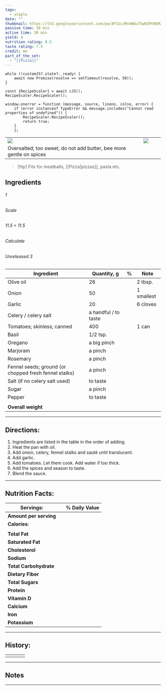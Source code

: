 ```yaml
---
tags:
  - staple
date: ""
thumbnail: https://lh3.googleusercontent.com/pw/AP1GczMn4WQu7SwN3FK9GMZNIellOOaB6vxkdM9CtYIjCdEvOoPDstxcU2eLx052kc68ADSyTsrdebyLSmhN-7AcUd24WdjyyO6AIDuIoyTj428UY-LHB9CAyUAKWwUg2CVYAxndAH4TkluYCk8E98Eam7Or=w732-h858-s-no-gm?authuser=0
passive time: 30 min
active time: 30 min
yield: 4
nutrition rating: 8.5
taste rating: 7.5
credit: me
part_of_the_set:
  - "[[Pizza]]"
---
```

```dataviewjs
while (!customJS?.state?._ready) { 
	await new Promise(resolve => setTimeout(resolve, 50)); 
} 

const {RecipeScaler} = await cJS();
RecipeScaler.RecipeScaler();

window.onerror = function (message, source, lineno, colno, error) {
	if (error instanceof TypeError && message.includes("Cannot read properties of undefined")) {
		RecipeScaler.RecipeScaler();
		return true;
	}
    };
```

|                                                                                                                                                                                                                                      |                                                                                                                                                                                                                                     |     |     |
| ------------------------------------------------------------------------------------------------------------------------------------------------------------------------------------------------------------------------------------ | ----------------------------------------------------------------------------------------------------------------------------------------------------------------------------------------------------------------------------------- | --- | --- |
| ![](https://lh3.googleusercontent.com/pw/AP1GczMl3YSbemkr2eDY8MVQhQGi-wkcBwjv5shkPxx0-13VabUjb-IFAZCmGKiKSszQsgRYF8n1mjXvBmny5LhXf5IaMS9tdAb_6C1Yo5eEQAvhjQI9sMJyWvvJsAoWlrFEg75zbLuie-RSGg47l7HAe-MQ=w1144-h858-s-no-gm?authuser=0) | ![](https://lh3.googleusercontent.com/pw/AP1GczMn4WQu7SwN3FK9GMZNIellOOaB6vxkdM9CtYIjCdEvOoPDstxcU2eLx052kc68ADSyTsrdebyLSmhN-7AcUd24WdjyyO6AIDuIoyTj428UY-LHB9CAyUAKWwUg2CVYAxndAH4TkluYCk8E98Eam7Or=w732-h858-s-no-gm?authuser=0) |     |     |
| Oversalted; too sweet, do not add butter, bee more gentle on spices                                                                                                                                                                  |                                                                                                                                                                                                                                     |     |     |

> [!tip] Fits for meatballs, [[Pizza|pizzas]], pasta etc.
## Ingredients

###### 1
###### Scale
###### 11.5 = 11.5
###### Calculate
###### Unreleased 3

| Ingredient                                            | Quantity, g          | %   | Note       |
| ----------------------------------------------------- | -------------------- | --- | ---------- |
| Olive oil                                             | 26                   |     | 2 tbsp.    |
| Onion                                                 | 50                   |     | 1 smallest |
| Garlic                                                | 20                   |     | 6 cloves   |
| Celery / celery salt                                  | a handful / to taste |     |            |
| Tomatoes; skinless; canned                            | 400                  |     | 1 can      |
| Basil                                                 | 1/2 tsp.             |     |            |
| Oregano                                               | a big pinch          |     |            |
| Marjoram                                              | a pinch              |     |            |
| Rosemary                                              | a pinch              |     |            |
| Fennel seeds; ground (or chopped fresh fennel stalks) | a pinch              |     |            |
| Salt (if no celery salt used)                         | to taste             |     |            |
| Sugar                                                 | a pinch              |     |            |
| Pepper                                                | to taste             |     |            |
|                                                       |                      |     |            |
| **Overall weight**                                    |                      |     |            |




---
## Directions:

1. Ingredients are listed in the table in the order of adding.
2. Heat the pan with oil.
3. Add onion, celery, fennel stalks and sauté until translucent.
4. Add garlic.
5. Add tomatoes. Let them cook. Add water if too thick.
6. Add the spices and season to taste.
7. Blend the sauce.

---
## Nutrition Facts:

| **Servings:**          |       | % Daily Value |
| ---------------------- | ----- | ------------- |
| **Amount per serving** |       |               |
| **Calories**:          |       |               |
|                        |       |               |
| **Total Fat**          |       |               |
| **Saturated Fat**      |       |               |
| **Cholesterol**        |       |               |
| **Sodium**             |       |               |
| **Total Carbohydrate** |       |               |
| **Dietary Fiber**      |       |               |
| **Total Sugars**       |       |               |
| **Protein**            |       |               |
| **Vitamin D**          |       |               |
| **Calcium**            |       |               |
| **Iron**               |       |               |
| **Potassium**          |       |               |

---
## History:

|     |                   |                   |                   |
| --- | ----------------- | ----------------- | ----------------- |
|     |                   |                   |                   |


---
## Notes


>

---



